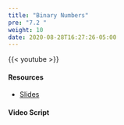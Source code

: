 ```yaml
---
title: "Binary Numbers"
pre: "7.2 "
weight: 10
date: 2020-08-28T16:27:26-05:00
---
```


{{< youtube  >}}

<!-- CIS 115: https://youtu.be/ -->

#### Resources
* [Slides](/1-cc110/07-encoding/slides/7-Encoding.pdf)

#### Video Script

